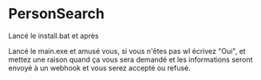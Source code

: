 # PersonSearch

Lancé le install.bat et après

Lancé le main.exe et amusé vous, si vous n'êtes pas wl écrivez "Oui", et mettez une raison quand ça vous sera demandé et les informations seront envoyé à un webhook et vous serez accepté ou refusé.
